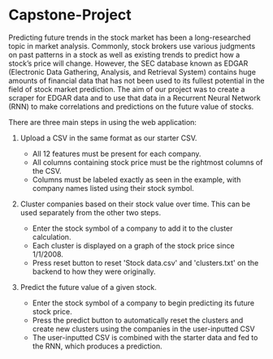 # Capstone-Project

Predicting future trends in the stock market has been a long-researched topic in market analysis. Commonly, stock brokers use various judgments on past patterns in a stock as well as existing trends to predict how a stock’s price will change. However, the SEC database known as EDGAR (Electronic Data Gathering, Analysis, and Retrieval System) contains huge amounts of financial data that has not been used to its fullest potential in the field of stock market prediction. The aim of our project was to create a scraper for EDGAR data and to use that data in a Recurrent Neural Network (RNN) to make correlations and predictions on the future value of stocks.

There are three main steps in using the web application:

1. Upload a CSV in the same format as our starter CSV.
    * All 12 features must be present for each company.
    * All columns containing stock price must be the rightmost columns of the CSV.
    * Columns must be labeled exactly as seen in the example, with company names listed using their stock symbol.  


2. Cluster companies based on their stock value over time. This can be used separately from the other two steps.
    * Enter the stock symbol of a company to add it to the cluster calculation.
    * Each cluster is displayed on a graph of the stock price since 1/1/2008.
    * Press reset button to reset 'Stock data.csv' and 'clusters.txt' on the backend to how they were originally.  
    
    
3. Predict the future value of a given stock.
    * Enter the stock symbol of a company to begin predicting its future stock price.
    * Press the predict button to automatically reset the clusters and create new clusters using the companies in the user-inputted CSV
    * The user-inputted CSV is combined with the starter data and fed to the RNN, which produces a prediction.